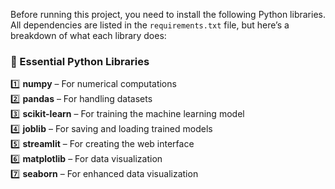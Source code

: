 
Before running this project, you need to install the following Python libraries.  
All dependencies are listed in the `requirements.txt` file, but here’s a breakdown of what each library does:  

### 🔹 Essential Python Libraries  
1️⃣ **numpy** – For numerical computations  
2️⃣ **pandas** – For handling datasets  
3️⃣ **scikit-learn** – For training the machine learning model  
4️⃣ **joblib** – For saving and loading trained models  
5️⃣ **streamlit** – For creating the web interface  
6️⃣ **matplotlib** – For data visualization     
7️⃣ **seaborn** – For enhanced data visualization 
